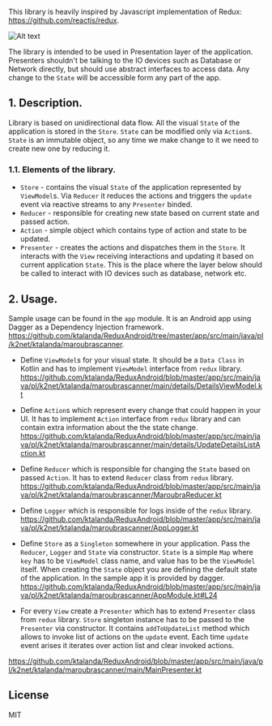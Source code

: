 This library is heavily inspired by Javascript implementation of Redux: https://github.com/reactjs/redux.

![Alt text](https://user-images.githubusercontent.com/5991481/28999668-2e161f5a-7a93-11e7-999d-373db2e93eb5.png "Redux Schema.")

The library is intended to be used in Presentation layer of the application. Presenters shouldn't be talking to the IO devices such as Database or Network directly, but should use abstract interfaces to access data. Any change to the `State` will be accessible form any part of the app.

## 1. Description.
Library is based on unidirectional data flow. All the visual `State` of the application is stored in the `Store`. `State` can be modified only via `Action`s. `State` is an immutable object, so any time we make change to it we need to create new one by reducing it.

### 1.1. Elements of the library.

* `Store` - contains the visual `State` of the application represented by `ViewModel`s. Via `Reducer` it reduces the actions and triggers the `update` event via reactive streams to any `Presenter` binded. 
* `Reducer` - responsible for creating new state based on current state and passed action.
* `Action` - simple object which contains type of action and state to be updated.
* `Presenter` - creates the actions and dispatches them in the `Store`. It interacts with the `View` receiving interactions and updating it based on current application `State`. This is the place where the layer below should be called to interact with IO devices such as database, network etc.

## 2. Usage.
Sample usage can be found in the `app` module. It is an Android app using Dagger as a Dependency Injection framework. https://github.com/ktalanda/ReduxAndroid/tree/master/app/src/main/java/pl/k2net/ktalanda/maroubrascanner. 

* Define `ViewModel`s for your visual state. It should be a `Data Class` in Kotlin and has to implement `ViewModel` interface from `redux` library. https://github.com/ktalanda/ReduxAndroid/blob/master/app/src/main/java/pl/k2net/ktalanda/maroubrascanner/main/details/DetailsViewModel.kt

* Define `Action`s which represent every change that could happen in your UI. It has to implement `Action` interface from `redux` library and can contain extra information about the the state change. https://github.com/ktalanda/ReduxAndroid/blob/master/app/src/main/java/pl/k2net/ktalanda/maroubrascanner/main/details/UpdateDetailsListAction.kt

* Define `Reducer` which is responsible for changing the `State` based on passed `Action`. It has to extend `Reducer` class from `redux` library. 
https://github.com/ktalanda/ReduxAndroid/blob/master/app/src/main/java/pl/k2net/ktalanda/maroubrascanner/MaroubraReducer.kt

* Define `Logger` which is responsible for logs inside of the `redux` library.
https://github.com/ktalanda/ReduxAndroid/blob/master/app/src/main/java/pl/k2net/ktalanda/maroubrascanner/AppLogger.kt

* Define `Store` as a `Singleton` somewhere in your application. Pass the `Reducer`, `Logger` and `State` via constructor. `State` is a simple `Map` where `key` has to be `ViewModel` class name, and value has to be the `ViewModel` itself. When creating the `State` object you are defining the default state of the application. In the sample app it is provided by dagger. https://github.com/ktalanda/ReduxAndroid/blob/master/app/src/main/java/pl/k2net/ktalanda/maroubrascanner/AppModule.kt#L24

* For every `View` create a `Presenter` which has to extend `Presenter` class from `redux` library. `Store` singleton instance has to be passed to the `Presenter` via constructor. It contains `addToUpdateList` method which allows to invoke list of actions on the `update` event. Each time `update` event arises it iterates over action list and clear invoked actions.

https://github.com/ktalanda/ReduxAndroid/blob/master/app/src/main/java/pl/k2net/ktalanda/maroubrascanner/main/MainPresenter.kt

## License
MIT
